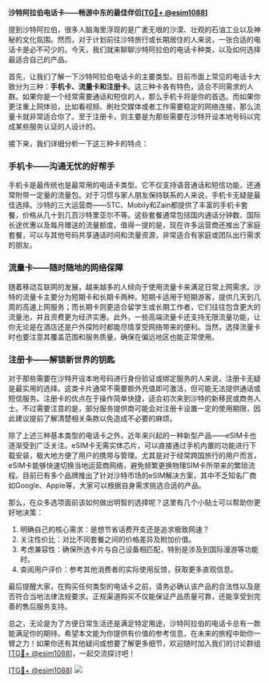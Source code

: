 **沙特阿拉伯电话卡——畅游中东的最佳伴侣[[TG💪+ @esim1088](https://t.me/s/esim1088)]**

提到沙特阿拉伯，很多人脑海里浮现的是广袤无垠的沙漠、壮观的石油工业以及神秘的文化氛围。然而，对于计划前往沙特旅行或长期居住的人来说，一张合适的电话卡是必不可少的。今天，我们就来聊聊沙特阿拉伯的电话卡种类，以及如何选择最适合自己的产品。

首先，让我们了解一下沙特阿拉伯电话卡的主要类型。目前市面上常见的电话卡大致分为三种：**手机卡、流量卡和注册卡**。这三种卡各有特色，适合不同需求的人群。如果你是一个经常需要通话和短信的人，那么手机卡将是你的首选。而如果你更注重上网体验，比如看视频、刷社交媒体或者工作需要稳定的网络连接，那么流量卡就非常适合你了。至于注册卡，则主要是为那些需要在沙特开设本地号码以完成某些服务认证的人设计的。

接下来，我们详细分析一下这三种卡的特点：

### 手机卡——沟通无忧的好帮手

手机卡是最传统也是最常用的电话卡类型。它不仅支持语音通话和短信功能，还通常附带一定量的流量包。对于习惯与家人朋友保持联系的人来说，手机卡无疑是最佳选择。沙特的三大运营商——STC、Mobily和Zain都提供了丰富的手机卡套餐，价格从几十到几百沙特里亚尔不等。这些套餐通常包括国内通话分钟数、国际长途优惠以及每月赠送的流量额度。值得一提的是，现在许多运营商还推出了家庭套餐，可以与其他号码共享通话时间和流量资源，非常适合有家庭或团队出行需求的朋友。

### 流量卡——随时随地的网络保障

随着移动互联网的发展，越来越多的人倾向于使用流量卡来满足日常上网需求。沙特的流量卡主要分为短期卡和长期卡两种。短期卡适用于短期游客，提供几天到几周的高速上网服务；而长期卡则更适合留学生或长期工作者，它们往往包含更大的流量池，并且资费更为经济实惠。此外，一些高端流量卡还支持无限流量功能，让你无论是在酒店还是户外探险时都能尽情享受网络带来的便利。当然，选择流量卡时也要注意其覆盖范围和服务质量，确保在偏远地区也能正常使用。

### 注册卡——解锁新世界的钥匙

对于那些需要在沙特开设本地号码进行身份验证或绑定服务的人来说，注册卡无疑是最实用的选择。这类卡片通常不需要额外充值即可激活，但可能无法提供通话或短信服务。注册卡的优点在于操作简单快捷，适合初次来到沙特的新移民或商务人士。不过需要注意的是，部分服务提供商可能会对注册卡设置一定的使用期限，因此建议提前了解清楚相关条款以免造成不必要的麻烦。

除了上述三种基本类型的电话卡之外，近年来兴起的一种新型产品——eSIM卡也逐渐受到广泛关注。eSIM卡无需实体芯片，可以直接通过手机内置的功能进行下载安装，极大地方便了用户的携带与管理。尤其是对于经常跨国旅行的用户而言，eSIM卡能够快速切换当地运营商网络，避免频繁更换物理SIM卡所带来的繁琐流程。目前已有多个品牌推出了针对沙特市场的eSIM解决方案，其中不乏知名厂商如Google、Apple等，大家可以根据自身需求挑选合适的产品。

那么，在众多选项面前该如何做出明智的选择呢？这里有几个小贴士可以帮助你更好地决策：

1. 明确自己的核心需求：是想节省话费开支还是追求极致网速？
2. 关注性价比：对比不同套餐之间的价格差异及附加价值。
3. 考虑兼容性：确保所选卡片与自己设备相匹配，特别是涉及到国际漫游等功能时。
4. 查阅用户评价：参考其他消费者的实际使用反馈，获取更多直观信息。

最后提醒大家，在购买任何类型的电话卡之前，请务必确认该产品的合法性以及是否符合当地法律法规要求。正规渠道购买不仅能保证产品质量可靠，还能享受到完善的售后服务支持。

总之，无论是为了方便日常生活还是满足特定用途，沙特阿拉伯的电话卡总有一款能满足你的期待。希望本文能为你提供有价值的参考信息，在未来的旅程中助你一臂之力！如果你还有其他疑问或想要了解更多细节，欢迎随时加入我们的讨论群组[[TG💪+ @esim1088](https://t.me/s/esim1088)]，一起交流探讨吧！

[[TG💪+ @esim1088](https://t.me/s/esim1088)] ![](https://i.postimg.cc/4NQfJmqS/Snipaste-2025-05-13-00-14-12.png)